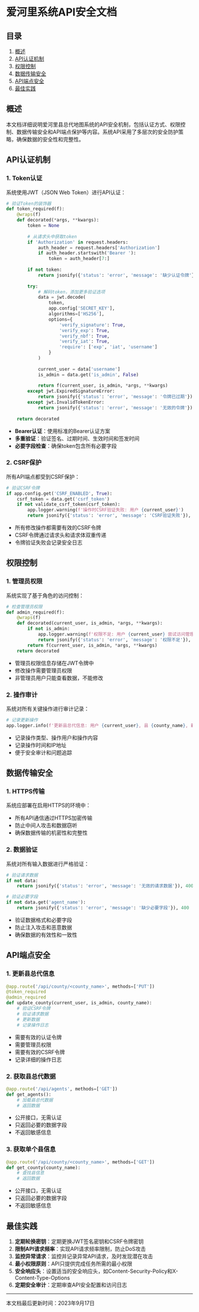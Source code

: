 # 爱河里系统API安全文档

## 目录

1. [概述](#概述)
2. [API认证机制](#api认证机制)
3. [权限控制](#权限控制)
4. [数据传输安全](#数据传输安全)
5. [API端点安全](#api端点安全)
6. [最佳实践](#最佳实践)

## 概述

本文档详细说明爱河里县总代地图系统的API安全机制，包括认证方式、权限控制、数据传输安全和API端点保护等内容。系统API采用了多层次的安全防护策略，确保数据的安全性和完整性。

## API认证机制

### 1. Token认证

系统使用JWT（JSON Web Token）进行API认证：

```python
# 验证Token的装饰器
def token_required(f):
    @wraps(f)
    def decorated(*args, **kwargs):
        token = None
        
        # 从请求头中获取token
        if 'Authorization' in request.headers:
            auth_header = request.headers['Authorization']
            if auth_header.startswith('Bearer '):
                token = auth_header[7:]
        
        if not token:
            return jsonify({'status': 'error', 'message': '缺少认证令牌'}), 401
        
        try:
            # 解码token，添加更多验证选项
            data = jwt.decode(
                token, 
                app.config['SECRET_KEY'], 
                algorithms=['HS256'],
                options={
                    'verify_signature': True,
                    'verify_exp': True,
                    'verify_nbf': True,
                    'verify_iat': True,
                    'require': ['exp', 'iat', 'username']
                }
            )
            
            current_user = data['username']
            is_admin = data.get('is_admin', False)
            
            return f(current_user, is_admin, *args, **kwargs)
        except jwt.ExpiredSignatureError:
            return jsonify({'status': 'error', 'message': '令牌已过期'}), 401
        except jwt.InvalidTokenError:
            return jsonify({'status': 'error', 'message': '无效的令牌'}), 401
    
    return decorated
```

- **Bearer认证**：使用标准的Bearer认证方案
- **多重验证**：验证签名、过期时间、生效时间和签发时间
- **必要字段检查**：确保token包含所有必要字段

### 2. CSRF保护

所有API端点都受到CSRF保护：

```python
# 验证CSRF令牌
if app.config.get('CSRF_ENABLED', True):
    csrf_token = data.get('csrf_token')
    if not validate_csrf_token(csrf_token):
        app.logger.warning(f'操作时CSRF验证失败: 用户 {current_user}')
        return jsonify({'status': 'error', 'message': 'CSRF验证失败'}), 403
```

- 所有修改操作都需要有效的CSRF令牌
- CSRF令牌通过请求头和请求体双重传递
- 令牌验证失败会记录安全日志

## 权限控制

### 1. 管理员权限

系统实现了基于角色的访问控制：

```python
# 检查管理员权限
def admin_required(f):
    @wraps(f)
    def decorated(current_user, is_admin, *args, **kwargs):
        if not is_admin:
            app.logger.warning(f'权限不足: 用户 {current_user} 尝试访问管理员功能')
            return jsonify({'status': 'error', 'message': '权限不足'}), 403
        return f(current_user, is_admin, *args, **kwargs)
    return decorated
```

- 管理员权限信息存储在JWT令牌中
- 修改操作需要管理员权限
- 非管理员用户只能查看数据，不能修改

### 2. 操作审计

系统对所有关键操作进行审计记录：

```python
# 记录更新操作
app.logger.info(f'更新县总代信息: 用户 {current_user}, 县 {county_name}, 新代理 {agent_name}')
```

- 记录操作类型、操作用户和操作内容
- 记录操作时间和IP地址
- 便于安全审计和问题追踪

## 数据传输安全

### 1. HTTPS传输

系统应部署在启用HTTPS的环境中：

- 所有API通信通过HTTPS加密传输
- 防止中间人攻击和数据窃听
- 确保数据传输的机密性和完整性

### 2. 数据验证

系统对所有输入数据进行严格验证：

```python
# 验证请求数据
if not data:
    return jsonify({'status': 'error', 'message': '无效的请求数据'}), 400

# 验证必要字段
if not data.get('agent_name'):
    return jsonify({'status': 'error', 'message': '缺少必要字段'}), 400
```

- 验证数据格式和必要字段
- 防止注入攻击和恶意数据
- 确保数据的有效性和一致性

## API端点安全

### 1. 更新县总代信息

```python
@app.route('/api/county/<county_name>', methods=['PUT'])
@token_required
@admin_required
def update_county(current_user, is_admin, county_name):
    # 验证CSRF令牌
    # 验证请求数据
    # 更新数据
    # 记录操作日志
```

- 需要有效的认证令牌
- 需要管理员权限
- 需要有效的CSRF令牌
- 记录详细的操作日志

### 2. 获取县总代数据

```python
@app.route('/api/agents', methods=['GET'])
def get_agents():
    # 加载县总代数据
    # 返回数据
```

- 公开接口，无需认证
- 只返回必要的数据字段
- 不返回敏感信息

### 3. 获取单个县信息

```python
@app.route('/api/county/<county_name>', methods=['GET'])
def get_county(county_name):
    # 查找县信息
    # 返回数据
```

- 公开接口，无需认证
- 只返回必要的数据字段
- 不返回敏感信息

## 最佳实践

1. **定期轮换密钥**：定期更换JWT签名密钥和CSRF令牌密钥
2. **限制API请求频率**：实现API请求频率限制，防止DoS攻击
3. **监控异常请求**：监控并记录异常API请求，及时发现潜在攻击
4. **最小权限原则**：API只提供完成任务所需的最小权限
5. **安全响应头**：设置适当的安全响应头，如Content-Security-Policy和X-Content-Type-Options
6. **定期安全审计**：定期审查API安全配置和访问日志

---

本文档最后更新时间：2023年9月17日